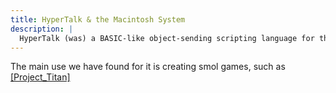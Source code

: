 ```yaml
---
title: HyperTalk & the Macintosh System
description: |
  HyperTalk (was) a BASIC-like object-sending scripting language for the OSX system.
---
```


The main use we have found for it is creating smol games, such as [[Project_Titan]](./Project_Titan)
